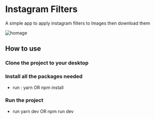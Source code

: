 # Instagram Filters
A simple app to apply instagram filters to Images then download them

![homage](https://user-images.githubusercontent.com/106689032/186738315-380b8cd5-28ba-440a-9410-77b00d48ec70.PNG)

## How to use
### Clone the project to your desktop
### Install all the packages needed
- run : yarn OR npm install
### Run the project
- run yarn dev OR npm run dev
